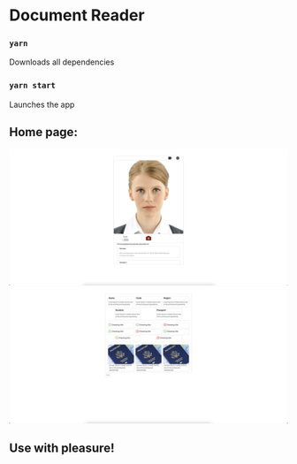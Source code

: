 # Document Reader

### `yarn`

Downloads all dependencies

### `yarn start`

Launches the app

## Home page:
![screenshot](readme-assets/screenshot.png)
![screenshot](readme-assets/details.png)
##  Use with pleasure!

